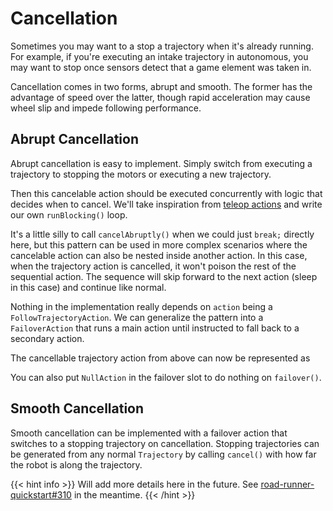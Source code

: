 # Cancellation

Sometimes you may want to a stop a trajectory when it's already running. For
example, if you're executing an intake trajectory in autonomous, you may want to
stop once sensors detect that a game element was taken in.

Cancellation comes in two forms, abrupt and smooth. The former has the advantage
of speed over the latter, though rapid acceleration may cause wheel slip and
impede following performance.

## Abrupt Cancellation

Abrupt cancellation is easy to implement. Simply switch from executing a
trajectory to stopping the motors or executing a new trajectory. 

<!-- sample: actionsCancelAbruptly -->

Then this cancelable action should be executed concurrently with logic that
decides when to cancel. We'll take inspiration from [teleop
actions](../teleop-actions/) and write our own `runBlocking()` loop.

<!-- sample: cancelableActionOpMode -->

It's a little silly to call `cancelAbruptly()` when we could just `break;`
directly here, but this pattern can be used in more complex scenarios where 
the cancelable action can also be nested inside another action. In this case, 
when the trajectory action is cancelled, it won't poison the rest of the sequential
action. The sequence will skip forward to the next action (sleep in this case)
and continue like normal.

<!-- sample: cancelableActionOpMode -->

Nothing in the implementation really depends on `action` being a
`FollowTrajectoryAction`. We can generalize the pattern into a `FailoverAction`
that runs a main action until instructed to fall back to a secondary action.

<!-- sample: actionsFailover -->

The cancellable trajectory action from above can now be represented as

<!-- sample: actionsFailoverExample -->

You can also put `NullAction` in the failover slot to do nothing on
`failover()`.

## Smooth Cancellation

Smooth cancellation can be implemented with a failover action that switches to a
stopping trajectory on cancellation. Stopping trajectories can be generated from
any normal `Trajectory` by calling `cancel()` with how far the robot is along
the trajectory. 

{{< hint info >}}
Will add more details here in the future. See
[road-runner-quickstart#310](https://github.com/acmerobotics/road-runner-quickstart/issues/310)
in the meantime.
{{< /hint >}}

<!-- What's required for this to go well? Maybe `trajectoryBuilder` in mec drive -->

<!-- TODO

I'll preface this by distinguishing abrupt cancellation from smooth cancellation. Abrupt cancellation entails immediately stopping the current action and commanding a new one. Teams may be familiar with this from LRR's interrupting a live trajectory section. Smooth cancellation involves coming to a stop as soon as possible while still respecting the constraints of the trajectory. Cancellation as mentioned in "new features" and elsewhere in RR core refers to smooth cancellation, and the rest of this comment outlines how to achieve that.

Cancellation is supported by the core library through the Trajectory type (not CancelableTrajectory as the docs still say...), though it isn't exposed by TrajectoryActionBuilder or in the quickstart. (I may extend TrajectoryActionBuilder to support cancellation natively by producing a CancellableAction or something under the hood.)

To get a Trajectory, you can use TrajectoryBuilder (build() gives you a sequence of them). You can call cancel() on that object to get a DisplacementTrajectory that eases the robot to a stop. One can imagine putting this together into an Action or something that can switch from following the main (base) trajectory and failing over to a cancellation trajectory when commanded.

In general, the foundations are there for a sufficiently ambitious team. It's just not quite ready and mature enough for everyone else. -->
